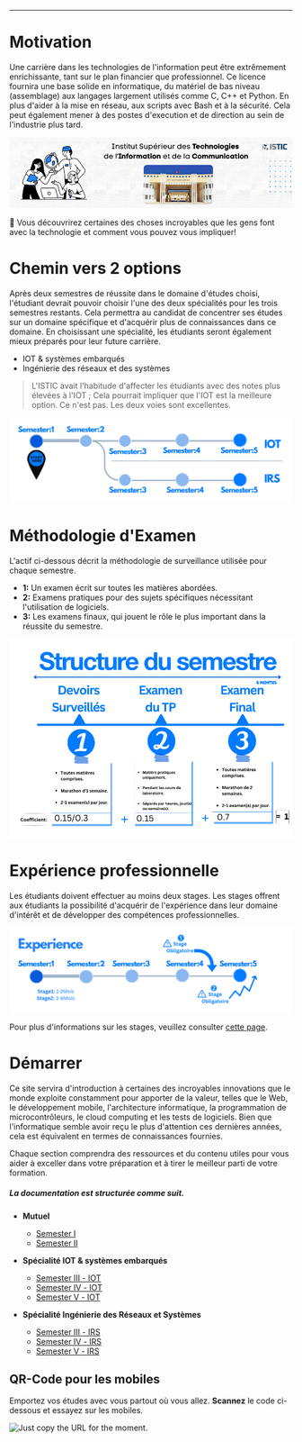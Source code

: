 
---

# Motivation
Une carrière dans les technologies de l'information peut être extrêmement enrichissante, tant sur le plan financier que professionnel. Ce licence fournira une base solide en informatique, du matériel de bas niveau (assemblage) aux langages largement utilisés comme C, C++ et Python. En plus d'aider à la mise en réseau, aux scripts avec Bash et à la sécurité. Cela peut également mener à des postes d'execution et de direction au sein de l'industrie plus tard.

![BRANCH_INSIGHT](FrenchAssets/welcome.png)

🎯 Vous découvrirez certaines des choses incroyables que les gens font avec la technologie et comment vous pouvez vous impliquer!



# Chemin vers 2 options
Après deux semestres de réussite dans le domaine d'études choisi, l'étudiant devrait pouvoir choisir l'une des deux spécialités pour les trois semestres restants. Cela permettra au candidat de concentrer ses études sur un domaine spécifique et d'acquérir plus de connaissances dans ce domaine. En choisissant une spécialité, les étudiants seront également mieux préparés pour leur future carrière.

- IOT & systèmes embarqués
- Ingénierie des réseaux et des systèmes

> L'ISTIC avait l'habitude d'affecter les étudiants avec des notes plus élevées à l'IOT ; Cela pourrait impliquer que l'IOT est la meilleure option. Ce n'est pas. Les deux voies sont excellentes.

![DesignsLoading](../images/edit0.png)

# Méthodologie d'Examen
L'actif ci-dessous décrit la méthodologie de surveillance utilisée pour chaque semestre.
- **1:** Un examen écrit sur toutes les matières abordées.
- **2:** Examens pratiques pour des sujets spécifiques nécessitant l'utilisation de logiciels.
- **3:** Les examens finaux, qui jouent le rôle le plus important dans la réussite du semestre.

![DesignsLoading](FrenchAssets/frstructure.png)

# Expérience professionnelle
Les étudiants doivent effectuer au moins deux stages. Les stages offrent aux étudiants la possibilité d'acquérir de l'expérience dans leur domaine d'intérêt et de développer des compétences professionnelles. 

![DesignsLoading](FrenchAssets/exp.png)

Pour plus d'informations sur les stages, veuillez consulter [cette page](fr/intern.md).

# Démarrer
Ce site servira d'introduction à certaines des incroyables innovations que le monde exploite constamment pour apporter de la valeur, telles que le Web, le développement mobile, l'architecture informatique, la programmation de microcontrôleurs, le cloud computing et les tests de logiciels. Bien que l'informatique semble avoir reçu le plus d'attention ces dernières années, cela est équivalent en termes de connaissances fournies.

Chaque section comprendra des ressources et du contenu utiles pour vous aider à exceller dans votre préparation et à tirer le meilleur parti de votre formation.

##### La documentation est structurée comme suit.
- **Mutuel**
  - [Semester Ⅰ](Semester1/1.md )
  - [Semester Ⅱ](Semester2/2.md)
 
- **Spécialité IOT & systèmes embarqués**
  - [Semester Ⅲ - IOT](Semester3-IOT/3.md)
  - [Semester Ⅳ - IOT](Semester4-IOT/4.md)
  - [Semester Ⅴ - IOT](Semester5-IOT/5.md)
- **Spécialité Ingénierie des Réseaux et Systèmes** 
  - [Semester Ⅲ - IRS](Semester3-IRS/3.md)
  - [Semester Ⅳ - IRS](Semester4-IRS/4.md)
  - [Semester Ⅴ - IRS](Semester5-IRS/5.md)


## QR-Code pour les mobiles

Emportez vos études avec vous partout où vous allez. **Scannez** le code ci-dessous et essayez sur les mobiles.

<img alt="Just copy the URL for the moment." src="images/QR-Styled.svg"  width="300" height="300">



